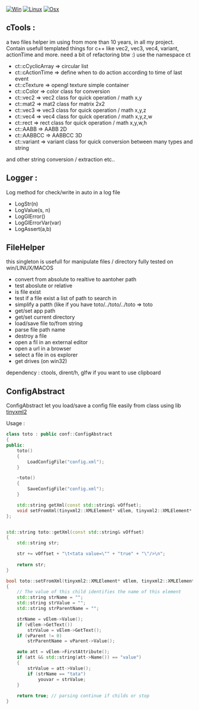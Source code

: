 [![Win](https://github.com/aiekick/cTools/actions/workflows/Win.yml/badge.svg)](https://github.com/aiekick/cTools/actions/workflows/Win.yml)
[![Linux](https://github.com/aiekick/cTools/actions/workflows/Linux.yml/badge.svg)](https://github.com/aiekick/cTools/actions/workflows/Linux.yml)
[![Osx](https://github.com/aiekick/cTools/actions/workflows/Osx.yml/badge.svg)](https://github.com/aiekick/cTools/actions/workflows/Osx.yml)

## cTools :

a two files helper im using from more than 10 years, in all my project.
Contain usefull templated things for c++ like vec2, vec3, vec4, variant, actionTime and more.
need a bit of refactoring btw :)
use the namespace ct

- ct::cCyclicArray => circular list
- ct::cActionTime => define when to do action according to time of last event
- ct::cTexture => opengl texture simple container
- ct::cColor => color class for conversion
- ct::vec2<T> => vec2 class for quick operation / math x,y
- ct::mat2<T> => mat2 class for matrix 2x2
- ct::vec3<T> => vec3 class for quick operation / math x,y,z
- ct::vec4<T> => vec4 class for quick operation / math x,y,z,w
- ct::rect<T> => rect class for quick operation / math x,y,w,h
- ct::AABB<T> => AABB 2D
- ct::AABBCC<T> => AABBCC 3D
- ct::variant<T> => variant class for quick conversion between many types and string

and other string conversion / extraction etc..

## Logger :

Log method for check/write in auto in a log file

- LogStr(n)
- LogValue(s, n)
- LogGlError()
- LogGlErrorVar(var)
- LogAssert(a,b)

## FileHelper

this singleton is usefull for manipulate files / directory
fully tested on win/LINUX/MACOS

- convert from absolute to realtive to aantoher path
- test aboslute or relative
- is file exist
- test if a file exist a list of path to search in
- simplify a patth (like if you have toto/../toto/../toto => toto
- get/set app path
- get/set current directory
- load/save file to/from string
- parse file path name
- destroy a file
- open a fil in an external editor
- open a url in a browser
- select a file in os explorer
- get drives (on win32)

dependency : ctools, dirent/h, glfw if you want to use clipboard

## ConfigAbstract

ConfigAbstract let you load/save a config file easily from class
using lib [tinyxml2](https://github.com/leethomason/tinyxml2)

Usage :

```cpp
class toto : public conf::ConfigAbstract
{
public:
	toto()
	{
		LoadConfigFile("config.xml");
	}

	~toto()
	{
		SaveConfigFile("config.xml");
	}

	std::string getXml(const std::string& vOffset);
	void setFromXml(tinyxml2::XMLElement* vElem, tinyxml2::XMLElement* vParent);
};


std::string toto::getXml(const std::string& vOffset)
{
	std::string str;

	str += vOffset + "\t<tata value=\"" + "true" + "\"/>\n";
	
	return str;
}

bool toto::setFromXml(tinyxml2::XMLElement* vElem, tinyxml2::XMLElement* vParent)
{
	// The value of this child identifies the name of this element
	std::string strName = "";
	std::string strValue = "";
	std::string strParentName = "";

	strName = vElem->Value();
	if (vElem->GetText())
		strValue = vElem->GetText();
	if (vParent != 0)
		strParentName = vParent->Value();

	auto att = vElem->FirstAttribute();
	if (att && std::string(att->Name()) == "value")
	{
		strValue = att->Value();
		if (strName == "tata")
			youvar = strValue;
	}
	
	return true; // parsing continue if childs or stop
}
```
